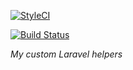 [![StyleCI](https://github.styleci.io/repos/133985356/shield?branch=master)](https://github.styleci.io/repos/133985356)

[![Build Status](https://travis-ci.org/it-can/laravel-helpers.svg?branch=master)](https://travis-ci.org/it-can/laravel-helpers)

*My custom Laravel helpers*
